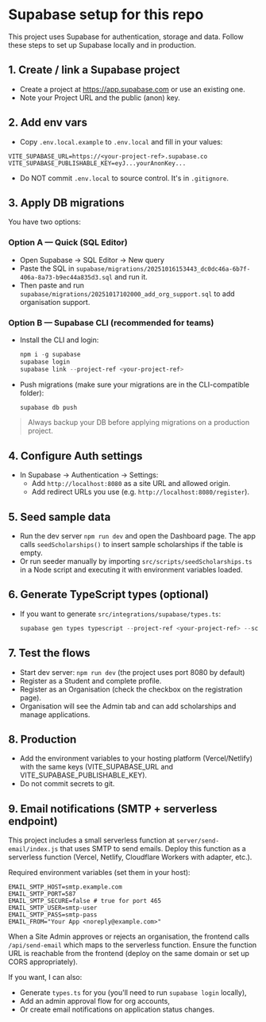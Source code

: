 # Supabase setup for this repo

This project uses Supabase for authentication, storage and data. Follow these steps to set up Supabase locally and in production.

## 1. Create / link a Supabase project
- Create a project at https://app.supabase.com or use an existing one.
- Note your Project URL and the public (anon) key.

## 2. Add env vars
- Copy `.env.local.example` to `.env.local` and fill in your values:

```
VITE_SUPABASE_URL=https://<your-project-ref>.supabase.co
VITE_SUPABASE_PUBLISHABLE_KEY=eyJ...yourAnonKey...
```

- Do NOT commit `.env.local` to source control. It's in `.gitignore`.

## 3. Apply DB migrations
You have two options:

### Option A — Quick (SQL Editor)
- Open Supabase → SQL Editor → New query
- Paste the SQL in `supabase/migrations/20251016153443_dc0dc46a-6b7f-406a-8a73-b9ec44a835d3.sql` and run it.
- Then paste and run `supabase/migrations/20251017102000_add_org_support.sql` to add organisation support.

### Option B — Supabase CLI (recommended for teams)
- Install the CLI and login:
  ```powershell
  npm i -g supabase
  supabase login
  supabase link --project-ref <your-project-ref>
  ```
- Push migrations (make sure your migrations are in the CLI-compatible folder):
  ```powershell
  supabase db push
  ```

> Always backup your DB before applying migrations on a production project.

## 4. Configure Auth settings
- In Supabase → Authentication → Settings:
  - Add `http://localhost:8080` as a site URL and allowed origin.
  - Add redirect URLs you use (e.g. `http://localhost:8080/register`).

## 5. Seed sample data
- Run the dev server `npm run dev` and open the Dashboard page. The app calls `seedScholarships()` to insert sample scholarships if the table is empty.
- Or run seeder manually by importing `src/scripts/seedScholarships.ts` in a Node script and executing it with environment variables loaded.

## 6. Generate TypeScript types (optional)
- If you want to generate `src/integrations/supabase/types.ts`:
  ```powershell
  supabase gen types typescript --project-ref <your-project-ref> --schema public > src/integrations/supabase/types.ts
  ```

## 7. Test the flows
- Start dev server: `npm run dev` (the project uses port 8080 by default)
- Register as a Student and complete profile.
- Register as an Organisation (check the checkbox on the registration page).
- Organisation will see the Admin tab and can add scholarships and manage applications.

## 8. Production
- Add the environment variables to your hosting platform (Vercel/Netlify) with the same keys (VITE_SUPABASE_URL and VITE_SUPABASE_PUBLISHABLE_KEY).
- Do not commit secrets to git.

## 9. Email notifications (SMTP + serverless endpoint)

This project includes a small serverless function at `server/send-email/index.js` that uses SMTP to send emails. Deploy this function as a serverless function (Vercel, Netlify, Cloudflare Workers with adapter, etc.).

Required environment variables (set them in your host):

```
EMAIL_SMTP_HOST=smtp.example.com
EMAIL_SMTP_PORT=587
EMAIL_SMTP_SECURE=false # true for port 465
EMAIL_SMTP_USER=smtp-user
EMAIL_SMTP_PASS=smtp-pass
EMAIL_FROM="Your App <noreply@example.com>"
```

When a Site Admin approves or rejects an organisation, the frontend calls `/api/send-email` which maps to the serverless function. Ensure the function URL is reachable from the frontend (deploy on the same domain or set up CORS appropriately).


If you want, I can also:
- Generate `types.ts` for you (you'll need to run `supabase login` locally),
- Add an admin approval flow for org accounts,
- Or create email notifications on application status changes.
